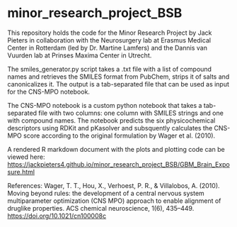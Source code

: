 # minor_research_project_BSB

This repository holds the code for the Minor Research Project by Jack Pieters in collaboration with the Neurosurgery lab at Erasmus Medical Center in Rotterdam (led by Dr. Martine Lamfers) and the Dannis van Vuurden lab at Prinses Maxima Center in Utrecht. 

The smiles_generator.py script takes a .txt file with a list of compound names and retrieves the SMILES format from PubChem, strips it of salts and canonicalizes it. The output is a tab-separated file that can be used as input for the CNS-MPO notebook.

The CNS-MPO notebook is a custom python notebook that takes a tab-separated file with two columns: one column with SMILES strings and one with compound names. The notebook predicts the six physicochemical descriptors using RDKit and pKasolver and subsquently calculates the CNS-MPO score according to the original formulation by Wager et al. (2010). 

A rendered R markdown document with the plots and plotting code can be viewed here: 
https://jackpieters4.github.io/minor_research_project_BSB/GBM_Brain_Exposure.html

References: 
Wager, T. T., Hou, X., Verhoest, P. R., & Villalobos, A. (2010). Moving beyond rules: the development of a central nervous system multiparameter optimization (CNS MPO) approach to enable alignment of druglike properties. ACS chemical neuroscience, 1(6), 435–449. https://doi.org/10.1021/cn100008c

